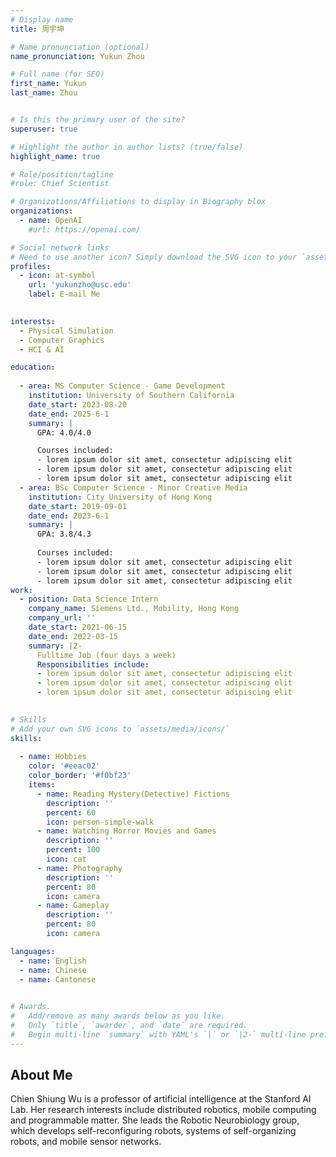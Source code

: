 ```yaml
---
# Display name
title: 周宇坤

# Name pronunciation (optional)
name_pronunciation: Yukun Zhou

# Full name (for SEO)
first_name: Yukun
last_name: Zhou


# Is this the primary user of the site?
superuser: true

# Highlight the author in author lists? (true/false)
highlight_name: true

# Role/position/tagline
#role: Chief Scientist

# Organizations/Affiliations to display in Biography blox
organizations:
  - name: OpenAI
    #url: https://openai.com/

# Social network links
# Need to use another icon? Simply download the SVG icon to your `assets/media/icons/` folder.
profiles:
  - icon: at-symbol
    url: 'yukunzho@usc.edu'
    label: E-mail Me
  

interests:
  - Physical Simulation
  - Computer Graphics
  - HCI & AI

education:
 
  - area: MS Computer Science - Game Development
    institution: University of Southern California
    date_start: 2023-08-20
    date_end: 2025-6-1
    summary: |
      GPA: 4.0/4.0

      Courses included:
      - lorem ipsum dolor sit amet, consectetur adipiscing elit
      - lorem ipsum dolor sit amet, consectetur adipiscing elit
      - lorem ipsum dolor sit amet, consectetur adipiscing elit
  - area: BSc Computer Science - Minor Creative Media
    institution: City University of Hong Kong
    date_start: 2019-09-01
    date_end: 2023-6-1
    summary: |
      GPA: 3.8/4.3
      
      Courses included:
      - lorem ipsum dolor sit amet, consectetur adipiscing elit
      - lorem ipsum dolor sit amet, consectetur adipiscing elit
      - lorem ipsum dolor sit amet, consectetur adipiscing elit
work:
  - position: Data Science Intern
    company_name: Siemens Ltd., Mobility, Hong Kong
    company_url: ''
    date_start: 2021-06-15
    date_end: 2022-03-15
    summary: |2-
      Fulltime Job (four days a week)
      Responsibilities include:
      - lorem ipsum dolor sit amet, consectetur adipiscing elit
      - lorem ipsum dolor sit amet, consectetur adipiscing elit
      - lorem ipsum dolor sit amet, consectetur adipiscing elit
  

# Skills
# Add your own SVG icons to `assets/media/icons/`
skills:
  
  - name: Hobbies
    color: '#eeac02'
    color_border: '#f0bf23'
    items:
      - name: Reading Mystery(Detective) Fictions
        description: ''
        percent: 60
        icon: person-simple-walk
      - name: Watching Horror Movies and Games
        description: ''
        percent: 100
        icon: cat
      - name: Photography
        description: ''
        percent: 80
        icon: camera
      - name: Gameplay
        description: ''
        percent: 80
        icon: camera

languages:
  - name: English
  - name: Chinese
  - name: Cantonese
    

# Awards.
#   Add/remove as many awards below as you like.
#   Only `title`, `awarder`, and `date` are required.
#   Begin multi-line `summary` with YAML's `|` or `|2-` multi-line prefix and indent 2 spaces below.
---
```

## About Me

Chien Shiung Wu is a professor of artificial intelligence at the Stanford AI Lab. Her research interests include distributed robotics, mobile computing and programmable matter. She leads the Robotic Neurobiology group, which develops self-reconfiguring robots, systems of self-organizing robots, and mobile sensor networks.
